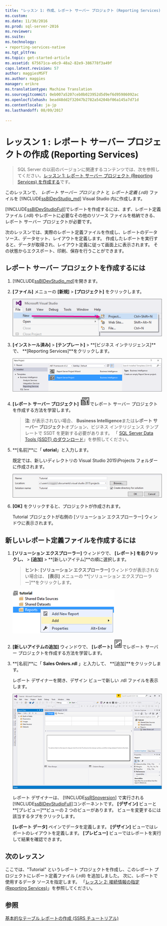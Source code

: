 ```yaml
---
title: "レッスン 1: 作成、レポート サーバー プロジェクト (Reporting Services) |Microsoft ドキュメント"
ms.custom: 
ms.date: 11/30/2016
ms.prod: sql-server-2016
ms.reviewer: 
ms.suite: 
ms.technology:
- reporting-services-native
ms.tgt_pltfrm: 
ms.topic: get-started-article
ms.assetid: 675671ca-e6c9-48a2-82e9-386778f3a49f
caps.latest.revision: 57
author: maggiesMSFT
ms.author: maggies
manager: erikre
ms.translationtype: Machine Translation
ms.sourcegitcommit: 0eb007a5207ceb0b023952d5d9ef6d95986092ac
ms.openlocfilehash: bead48dd2f32047b2782a54204bf06a145a7d71d
ms.contentlocale: ja-jp
ms.lasthandoff: 08/09/2017

---
```

# <a name="lesson-1-creating-a-report-server-project-reporting-services"></a>レッスン 1 : レポート サーバー プロジェクトの作成 (Reporting Services)

 > SQL Server の以前のバージョンに関連するコンテンツでは、次を参照してください。[レッスン 1: レポート サーバー プロジェクト (Reporting Services) を作成する](https://msdn.microsoft.com/en-US/library/ms167559(SQL.120).aspx)です。

このレッスンで、 *レポート サーバー プロジェクト* と *レポート定義 (.rdl)* ファイルを [!INCLUDE[ssBIDevStudio_md](../includes/ssbidevstudio-md.md)] Visual Studio 内に作成します。 

[!INCLUDE[ssBIDevStudioFull](../includes/ssbidevstudiofull-md.md)]でレポートを作成するには、まず、レポート定義ファイル (.rdl) やレポートに必要なその他のリソース ファイルを格納できる、レポート サーバー プロジェクトが必要です。 

次のレッスンでは、実際のレポート定義ファイルを作成し、レポートのデータ ソース、データセット、レイアウトを定義します。 作成したレポートを実行すると、データが取得され、レイアウト定義に従って画面上に表示されます。 その状態からエクスポート、印刷、保存を行うことができます。  
  
  
  
## <a name="to-create-a-report-server-project"></a>レポート サーバー プロジェクトを作成するには  
  
1.  [!INCLUDE[ssBIDevStudio_md](../includes/ssbidevstudio-md.md)]を開きます。  
  
2.  **[ファイル]** メニューの **[新規]**  > **[プロジェクト]** をクリックします。  

    ![ssrs-ssdt-file-01-new-project](../reporting-services/media/ssrs-ssdt-file-01-new-project.png)
  
3.  **[インストール済み]** > **[テンプレート]** > **[ビジネス インテリジェンス]**で、 **[Reporting Services]**をクリックします。

    ![ssrs-ssdt-01-new-rs-project](../reporting-services/media/ssrs-ssdt-01-new-rs-project.png)

5. **[レポート サーバー プロジェクト]** ![ssrs_ssdt_report_server_project](../reporting-services/media/ssrs-ssdt-report-server-project.png)でレポート サーバー プロジェクトを作成する方法を学習します。 

   >**注**: が表示されない場合、 **Business Intelligence**または**レポート サーバー プロジェクト**オプション、ビジネス インテリジェンス テンプレートで SSDT を更新する必要があります。 「 [SQL Server Data Tools (SSDT) のダウンロード](https://msdn.microsoft.com/library/mt204009.aspx)」を参照してください。  
  
5.  **[名前]**に「 **utorial**」と入力します。  

    既定では、新しいディレクトリの Visual Studio 2015\Projects フォルダーに作成されます。
    
    ![ssrs-ssdt-01-solution-location](../reporting-services/media/ssrs-ssdt-01-solution-location.png)
  
6.  **[OK]** をクリックすると、プロジェクトが作成されます。  
  
    Tutorial プロジェクトが右側の [ソリューション エクスプローラー] ウィンドウに表示されます。  
  
## <a name="to-create-a-new-report-definition-file"></a>新しいレポート定義ファイルを作成するには  
  
1.  **[ソリューション エクスプローラー]** ウィンドウで、 **[レポート] を右クリックし、** > **[追加]** > **[新しいアイテム]**の順に選択します。 

    >**ヒント**: **[ソリューション エクスプローラー]** ウィンドウが表示されない場合は、 **[表示]** メニューの **[ソリューション エクスプローラー]**をクリックします。 

    ![ssrs_ssdt_add_report](../reporting-services/media/ssrs-ssdt-add-report.png)
  
2.  **[新しいアイテムの追加]** ウィンドウで、 **[レポート]** ![ssrs_ssdt_report](../reporting-services/media/ssrs-ssdt-report.png)でレポート サーバー プロジェクトを作成する方法を学習します。  
  
3.  **[名前]**に「 **Sales Orders.rdl** 」と入力して、 **[追加]**をクリックします。  
  
    レポート デザイナーを開き、デザイン ビューで新しい .rdl ファイルを表示します。  
    
    ![ssrs-ssdt-01-new-report-designer](../reporting-services/media/ssrs-ssdt-01-new-report-designer.png)
  
     レポート デザイナーは、 [!INCLUDE[ssRSnoversion](../includes/ssrsnoversion-md.md)] で実行される [!INCLUDE[ssBIDevStudioFull](../includes/ssbidevstudiofull-md.md)]コンポーネントです。 **[デザイン]** ビューと **[プレビュー]**ビューの 2 つのビューがあります。 ビューを変更するには該当するタブをクリックします。  
  
    **[レポート データ]** ペインでデータを定義します。 **[デザイン]** ビューではレポートのレイアウトを定義します。 **[プレビュー]** ビューではレポートを実行して結果を確認できます。  
  
## <a name="next-lesson"></a>次のレッスン  
ここでは、"Tutorial" というレポート プロジェクトを作成し、このレポート プロジェクトにレポート定義ファイル (.rdl) を追加しました。 次に、レポートで使用するデータ ソースを指定します。 「[レッスン 2: 接続情報の指定 (Reporting Services)](../reporting-services/lesson-2-specifying-connection-information-reporting-services.md)」を参照してください。  
  
## <a name="see-also"></a>参照  
[基本的なテーブル レポートの作成 &#40;SSRS チュートリアル&#41;](../reporting-services/create-a-basic-table-report-ssrs-tutorial.md)  
  


